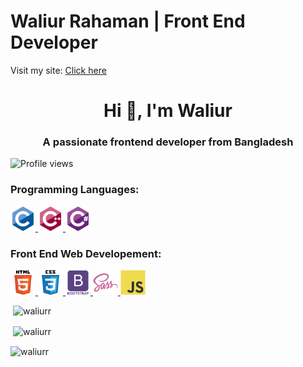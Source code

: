 Waliur Rahaman | Front End Developer
==========================

Visit my site: <a href="https://waliurr.github.io/waliurr" target="_blank"> Click here </a>

<h1 align="center">Hi 👋, I'm Waliur</h1>
<h3 align="center">A passionate frontend developer from Bangladesh</h3>

![Profile views](https://gpvc.arturio.dev/waliurr)  

<h3 align="left">Programming Languages:</h3>
<p align="left"> 
<a href="https://www.cprogramming.com/" target="_blank" rel="noreferrer"> <img src="https://raw.githubusercontent.com/devicons/devicon/master/icons/c/c-original.svg" alt="c" width="40" height="40"/> </a> <a href="https://www.w3schools.com/cpp/" target="_blank" rel="noreferrer"> <img src="https://raw.githubusercontent.com/devicons/devicon/master/icons/cplusplus/cplusplus-original.svg" alt="cplusplus" width="40" height="40"/> </a><a href="https://www.w3schools.com/cs/" target="_blank" rel="noreferrer"> <img src="https://raw.githubusercontent.com/devicons/devicon/master/icons/csharp/csharp-original.svg" alt="csharp" width="40" height="40"/> </a>
</p>

<h3 align="left">Front End Web Developement:</h3>
<p align="left"> 
<a href="https://www.w3.org/html/" target="_blank" rel="noreferrer"> <img src="https://raw.githubusercontent.com/devicons/devicon/master/icons/html5/html5-original-wordmark.svg" alt="html5" width="40" height="40"/> </a><a href="https://www.w3schools.com/css/" target="_blank" rel="noreferrer"> <img src="https://raw.githubusercontent.com/devicons/devicon/master/icons/css3/css3-original-wordmark.svg" alt="css3" width="40" height="40"/> </a> <a href="https://getbootstrap.com" target="_blank" rel="noreferrer"> <img src="https://raw.githubusercontent.com/devicons/devicon/master/icons/bootstrap/bootstrap-plain-wordmark.svg" alt="bootstrap" width="40" height="40"/> </a>  
<a href="https://sass-lang.com" target="_blank" rel="noreferrer"> <img src="https://raw.githubusercontent.com/devicons/devicon/master/icons/sass/sass-original.svg" alt="sass" width="40" height="40"/> </a> <a href="https://developer.mozilla.org/en-US/docs/Web/JavaScript" target="_blank" rel="noreferrer"> <img src="https://raw.githubusercontent.com/devicons/devicon/master/icons/javascript/javascript-original.svg" alt="javascript" width="40" height="40"/> </a>
</p>

<p>&nbsp;<img align="justify" src="https://github-readme-stats.vercel.app/api/top-langs?username=waliurr&show_icons=true&locale=en&layout=compact" alt="waliurr" /></p>

<p>&nbsp;<img align="center" src="https://github-readme-stats.vercel.app/api?username=waliurr&show_icons=true&locale=en" alt="waliurr" /></p>

<p><img align="center" src="https://github-readme-streak-stats.herokuapp.com/?user=waliurr&" alt="waliurr" /></p>
